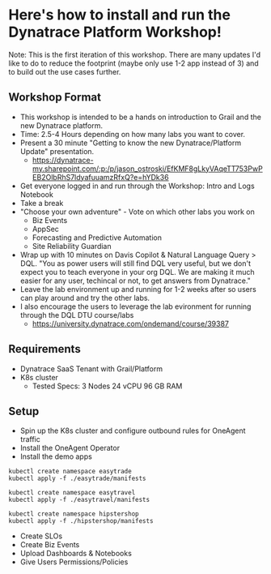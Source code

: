 # Here's how to install and run the Dynatrace Platform Workshop!
Note: This is the first iteration of this workshop. There are many updates I'd like to do to reduce the footprint (maybe only use 1-2 app instead of 3) and to build out the use cases further. 

## Workshop Format
* This workshop is intended to be a hands on introduction to Grail and the new Dynatrace platform.
* Time: 2.5-4 Hours depending on how many labs you want to cover.
* Present a 30 minute "Getting to know the new Dynatrace/Platform Update" presentation.
   * https://dynatrace-my.sharepoint.com/:p:/p/jason_ostroski/EfKMF8gLkyVAqeTT753PwPEB2OlbRhS7ldyafuuamzRfxQ?e=hYDk36
* Get everyone logged in and run through the Workshop: Intro and Logs Notebook
* Take a break
* "Choose your own adventure" - Vote on which other labs you work on
  * Biz Events
  * AppSec
  * Forecasting and Predictive Automation
  * Site Reliability Guardian
* Wrap up with 10 minutes on Davis Copilot & Natural Language Query > DQL. "You as power users will still find DQL very useful, but we don't expect you to teach everyone in your org DQL. We are making it much easier for any user, techincal or not, to get answers from Dynatrace." 
* Leave the lab environment up and running for 1-2 weeks after so users can play around and try the other labs.
* I also encourage the users to leverage the lab evironment for running through the DQL DTU course/labs
  * https://university.dynatrace.com/ondemand/course/39387

## Requirements
* Dynatrace SaaS Tenant with Grail/Platform
* K8s cluster
  * Tested Specs: 3 Nodes	24 vCPU	96 GB	RAM
 
## Setup
* Spin up the K8s cluster and configure outbound rules for OneAgent traffic
* Install the OneAgent Operator
* Install the demo apps

```
kubectl create namespace easytrade
kubectl apply -f ./easytrade/manifests

kubectl create namespace easytravel
kubectl apply -f ./easytravel/manifests

kubectl create namespace hipstershop
kubectl apply -f ./hipstershop/manifests
```
* Create SLOs
* Create Biz Events
* Upload Dashboards & Notebooks
* Give Users Permissions/Policies
  
